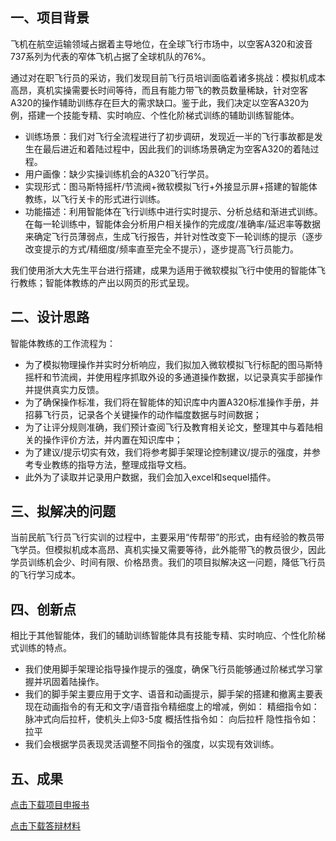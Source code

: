 ## 一、项目背景

飞机在航空运输领域占据着主导地位，在全球飞行市场中，以空客A320和波音737系列为代表的窄体飞机占据了全球机队的76%。

通过对在职飞行员的采访，我们发现目前飞行员培训面临着诸多挑战：模拟机成本高昂，真机实操需要长时间等待，而且有能力带飞的教员数量稀缺，针对空客A320的操作辅助训练存在巨大的需求缺口。鉴于此，我们决定以空客A320为例，搭建一个技能专精、实时响应、个性化阶梯式训练的辅助训练智能体。

- 训练场景：我们对飞行全流程进行了初步调研，发现近一半的飞行事故都是发生在最后进近和着陆过程中，因此我们的训练场景确定为空客A320的着陆过程。
- 用户画像：缺少实操训练机会的A320飞行学员。
- 实现形式：图马斯特摇杆/节流阀+微软模拟飞行+外接显示屏+搭建的智能体教练，以飞行关卡的形式进行训练。
- 功能描述：利用智能体在飞行训练中进行实时提示、分析总结和渐进式训练。在每一轮训练中，智能体会分析用户相关操作的完成度/准确率/延迟率等数据来确定飞行员薄弱点，生成飞行报告，并针对性改变下一轮训练的提示（逐步改变提示的方式/精细度/频率直至完全不提示），逐步提高飞行员能力。

我们使用浙大大先生平台进行搭建，成果为适用于微软模拟飞行中使用的智能体飞行教练；智能体教练的产出以网页的形式呈现。


## 二、设计思路

智能体教练的工作流程为： 
- 为了模拟物理操作并实时分析响应，我们拟加入微软模拟飞行标配的图马斯特摇杆和节流阀，并使用程序抓取外设的多通道操作数据，以记录真实手部操作并提供真实力反馈。
- 为了确保操作标准，我们将在智能体的知识库中内置A320标准操作手册，并招募飞行员，记录各个关键操作的动作幅度数据与时间数据；
- 为了让评分规则准确，我们预计查阅飞行及教育相关论文，整理其中与着陆相关的操作评价方法，并内置在知识库中；
- 为了建议/提示切实有效，我们将参考脚手架理论控制建议/提示的强度，并参考专业教练的指导方法，整理成指导文档。
- 此外为了读取并记录用户数据，我们会加入excel和sequel插件。


## 三、拟解决的问题

当前民航飞行员飞行实训的过程中，主要采用“传帮带”的形式，由有经验的教员带飞学员。但模拟机成本高昂、真机实操又需要等待，此外能带飞的教员很少，因此学员训练机会少、时间有限、价格昂贵。我们的项目拟解决这一问题，降低飞行员的飞行学习成本。


## 四、创新点

相比于其他智能体，我们的辅助训练智能体具有技能专精、实时响应、个性化阶梯式训练的特点。
- 我们使用脚手架理论指导操作提示的强度，确保飞行员能够通过阶梯式学习掌握并巩固着陆操作。
- 我们的脚手架主要应用于文字、语音和动画提示，脚手架的搭建和撤离主要表现在动画指令的有无和文字/语音指令精细度上的增减，例如：
精细指令如：     脉冲式向后拉杆，使机头上仰3-5度
概括性指令如：   向后拉杆
隐性指令如：     拉平
- 我们会根据学员表现灵活调整不同指令的强度，以实现有效训练。


## 五、成果

[点击下载项目申报书](../assets/AIcoach申报书.pdf)

[点击下载答辩材料](../assets/AIcoach.zip)

